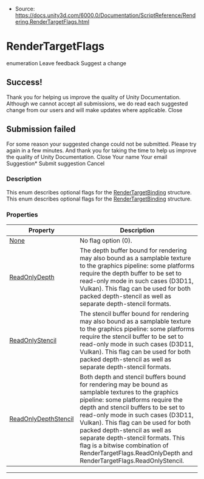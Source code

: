 * Source: https://docs.unity3d.com/6000.0/Documentation/ScriptReference/Rendering.RenderTargetFlags.html

# RenderTargetFlags
enumeration
Leave feedback
Suggest a change
## Success!
Thank you for helping us improve the quality of Unity Documentation. Although we cannot accept all submissions, we do read each suggested change from our users and will make updates where applicable.
Close
## Submission failed
For some reason your suggested change could not be submitted. Please <a>try again</a> in a few minutes. And thank you for taking the time to help us improve the quality of Unity Documentation.
Close
Your name Your email Suggestion* Submit suggestion
Cancel
### Description
This enum describes optional flags for the [RenderTargetBinding](https://docs.unity3d.com/6000.0/Documentation/ScriptReference/Rendering.RenderTargetBinding.html) structure.
This enum describes optional flags for the [RenderTargetBinding](https://docs.unity3d.com/6000.0/Documentation/ScriptReference/Rendering.RenderTargetBinding.html) structure. 
### Properties
Property | Description  
---|---  
[None](https://docs.unity3d.com/6000.0/Documentation/ScriptReference/Rendering.RenderTargetFlags.None.html) | No flag option (0).  
[ReadOnlyDepth](https://docs.unity3d.com/6000.0/Documentation/ScriptReference/Rendering.RenderTargetFlags.ReadOnlyDepth.html) | The depth buffer bound for rendering may also bound as a samplable texture to the graphics pipeline: some platforms require the depth buffer to be set to read-only mode in such cases (D3D11, Vulkan). This flag can be used for both packed depth-stencil as well as separate depth-stencil formats.  
[ReadOnlyStencil](https://docs.unity3d.com/6000.0/Documentation/ScriptReference/Rendering.RenderTargetFlags.ReadOnlyStencil.html) | The stencil buffer bound for rendering may also bound as a samplable texture to the graphics pipeline: some platforms require the stencil buffer to be set to read-only mode in such cases (D3D11, Vulkan). This flag can be used for both packed depth-stencil as well as separate depth-stencil formats.  
[ReadOnlyDepthStencil](https://docs.unity3d.com/6000.0/Documentation/ScriptReference/Rendering.RenderTargetFlags.ReadOnlyDepthStencil.html) | Both depth and stencil buffers bound for rendering may be bound as samplable textures to the graphics pipeline: some platforms require the depth and stencil buffers to be set to read-only mode in such cases (D3D11, Vulkan). This flag can be used for both packed depth-stencil as well as separate depth-stencil formats. This flag is a bitwise combination of RenderTargetFlags.ReadOnlyDepth and RenderTargetFlags.ReadOnlyStencil.  
* * *
